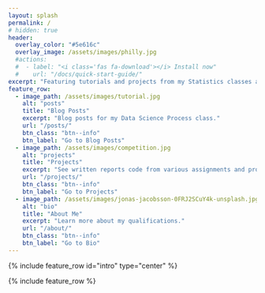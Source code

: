 ```yaml
---
layout: splash
permalink: /
# hidden: true
header:
  overlay_color: "#5e616c"
  overlay_image: /assets/images/philly.jpg
  #actions:
  #  - label: "<i class='fas fa-download'></i> Install now"
  #    url: "/docs/quick-start-guide/"
excerpt: "Featuring tutorials and projects from my Statistics classes at Brigham Young University."
feature_row:
  - image_path: /assets/images/tutorial.jpg
    alt: "posts"
    title: "Blog Posts"
    excerpt: "Blog posts for my Data Science Process class."
    url: "/posts/"
    btn_class: "btn--info"
    btn_label: "Go to Blog Posts"
  - image_path: /assets/images/competition.jpg
    alt: "projects"
    title: "Projects"
    excerpt: "See written reports code from various assignments and projects."
    url: "/projects/"
    btn_class: "btn--info"
    btn_label: "Go to Projects"  
  - image_path: /assets/images/jonas-jacobsson-0FRJ2SCuY4k-unsplash.jpg
    alt: "bio"
    title: "About Me"
    excerpt: "Learn more about my qualifications."
    url: "/about/"
    btn_class: "btn--info"
    btn_label: "Go to Bio"
---
```


{% include feature_row id="intro" type="center" %}

{% include feature_row %}
